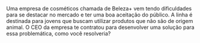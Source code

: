 Uma empresa de cosméticos chamada de Beleza+ vem tendo dificuldades para se destacar no mercado e ter uma boa aceitação do público. A linha é destinada para jovens que buscam utilizar produtos que não são de origem animal.
O CEO da empresa te contratou para desenvolver uma solução para essa problemática, como você resolveria?